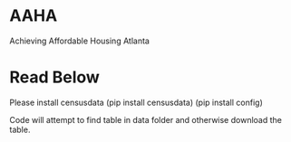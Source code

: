 # AAHA
Achieving Affordable Housing Atlanta 
# Read Below
Please install censusdata (pip install censusdata) (pip install config)

Code will attempt to find table in data folder and otherwise download the table.
